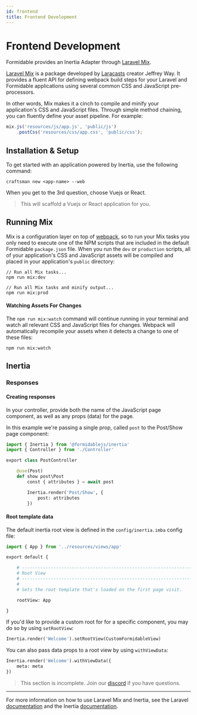 ```yaml
---
id: frontend
title: Frontend Development
---
```


# Frontend Development

Formidable provides an Inertia Adapter through [Laravel Mix](https://github.com/JeffreyWay/laravel-mix).

[Laravel Mix](https://github.com/JeffreyWay/laravel-mix) is a package developed by [Laracasts](https://laracasts.com/) creator Jeffrey Way. It provides a fluent API for defining webpack build steps for your Laravel and Formidable applications using several common CSS and JavaScript pre-processors.

In other words, Mix makes it a cinch to compile and minify your application's CSS and JavaScript files. Through simple method chaining, you can fluently define your asset pipeline. For example:

```js title=webpack.mix.js
mix.js('resources/js/app.js', 'public/js')
    .postCss('resources/css/app.css', 'public/css');
```

## Installation & Setup

To get started with an application powered by Inertia, use the following command:

```
craftsman new <app-name> --web
```

When you get to the 3rd question, choose Vuejs or React.

> This will scaffold a Vuejs or React application for you.

## Running Mix

Mix is a configuration layer on top of [webpack](https://webpack.js.org/), so to run your Mix tasks you only need to execute one of the NPM scripts that are included in the default Formidable `package.json` file. When you run the `dev` or `production` scripts, all of your application's CSS and JavaScript assets will be compiled and placed in your application's `public` directory:

```
// Run all Mix tasks...
npm run mix:dev

// Run all Mix tasks and minify output...
npm run mix:prod
```

#### Watching Assets For Changes

The `npm run mix:watch` command will continue running in your terminal and watch all relevant CSS and JavaScript files for changes. Webpack will automatically recompile your assets when it detects a change to one of these files:

```
npm run mix:watch
```

## Inertia

### Responses

#### Creating responses

In your controller, provide both the name of the JavaScript page component, as well as any props (data) for the page.

In this example we're passing a single prop, called `post` to the Post/Show page component:

```py title=app/Http/Controllers/PostController.imba
import { Inertia } from '@formidablejs/inertia'
import { Controller } from './Controller'

export class PostController

	@use(Post)
	def show post\Post
		const { attributes } = await post

		Inertia.render('Post/Show', {
			post: attributes
		})
```

#### Root template data

The default inertia root view is defined in the `config/inertia.imba` config file:

```py
import { App } from '../resources/views/app'

export default {

	# --------------------------------------------------------------------------
	# Root View
	# --------------------------------------------------------------------------
	#
	# Sets the root template that's loaded on the first page visit.

	rootView: App

}
```

If you'd like to provide a custom root for for a specific component, you may do so by using `setRootView`:

```py
Inertia.render('Welcome').setRootView(CustomFormidableView)
```

You can also pass data props to a root view by using `withViewData`:

```py
Inertia.render('Welcome').withViewData({
	meta: meta
})
```

> This section is incomplete. Join our [discord](https://discord.gg/wm2sFGSrmX) if you have questions.

-----

For more information on how to use Laravel Mix and Inertia, see the Laravel [documentation](https://laravel.com/docs/8.x/mix) and the Inertia [documentation](https://inertiajs.com/).
